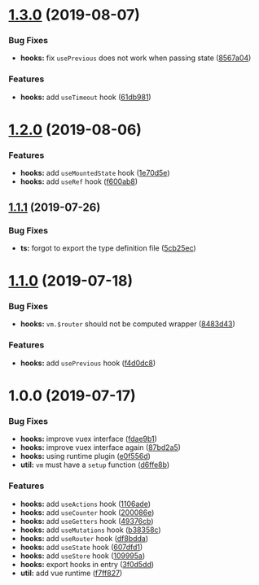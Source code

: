 # [1.3.0](https://github.com/u3u/vue-hooks/compare/v1.2.0...v1.3.0) (2019-08-07)


### Bug Fixes

* **hooks:** fix `usePrevious` does not work when passing state ([8567a04](https://github.com/u3u/vue-hooks/commit/8567a04))


### Features

* **hooks:** add `useTimeout` hook ([61db981](https://github.com/u3u/vue-hooks/commit/61db981))

# [1.2.0](https://github.com/u3u/vue-hooks/compare/v1.1.1...v1.2.0) (2019-08-06)


### Features

* **hooks:** add `useMountedState` hook ([1e70d5e](https://github.com/u3u/vue-hooks/commit/1e70d5e))
* **hooks:** add `useRef` hook ([f600ab8](https://github.com/u3u/vue-hooks/commit/f600ab8))

## [1.1.1](https://github.com/u3u/vue-hooks/compare/v1.1.0...v1.1.1) (2019-07-26)


### Bug Fixes

* **ts:** forgot to export the type definition file ([5cb25ec](https://github.com/u3u/vue-hooks/commit/5cb25ec))

# [1.1.0](https://github.com/u3u/vue-hooks/compare/v1.0.0...v1.1.0) (2019-07-18)


### Bug Fixes

* **hooks:** `vm.$router` should not be computed wrapper ([8483d43](https://github.com/u3u/vue-hooks/commit/8483d43))


### Features

* **hooks:** add `usePrevious` hook ([f4d0dc8](https://github.com/u3u/vue-hooks/commit/f4d0dc8))

# 1.0.0 (2019-07-17)


### Bug Fixes

* **hooks:** improve vuex interface ([fdae9b1](https://github.com/u3u/vue-hooks/commit/fdae9b1))
* **hooks:** improve vuex interface again ([87bd2a5](https://github.com/u3u/vue-hooks/commit/87bd2a5))
* **hooks:** using runtime plugin ([e0f556d](https://github.com/u3u/vue-hooks/commit/e0f556d))
* **util:** `vm` must have a `setup` function ([d6ffe8b](https://github.com/u3u/vue-hooks/commit/d6ffe8b))


### Features

* **hooks:** add `useActions` hook ([1106ade](https://github.com/u3u/vue-hooks/commit/1106ade))
* **hooks:** add `useCounter` hook ([200086e](https://github.com/u3u/vue-hooks/commit/200086e))
* **hooks:** add `useGetters` hook ([49376cb](https://github.com/u3u/vue-hooks/commit/49376cb))
* **hooks:** add `useMutations` hook ([b38358c](https://github.com/u3u/vue-hooks/commit/b38358c))
* **hooks:** add `useRouter` hook ([df8bdda](https://github.com/u3u/vue-hooks/commit/df8bdda))
* **hooks:** add `useState` hook ([607dfd1](https://github.com/u3u/vue-hooks/commit/607dfd1))
* **hooks:** add `useStore` hook ([109995a](https://github.com/u3u/vue-hooks/commit/109995a))
* **hooks:** export hooks in entry ([3f0d5dd](https://github.com/u3u/vue-hooks/commit/3f0d5dd))
* **util:** add vue runtime ([f7ff827](https://github.com/u3u/vue-hooks/commit/f7ff827))
